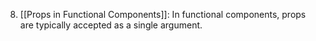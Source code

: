 8. [[Props in Functional Components]]: In functional components, props are typically accepted as a single argument.
